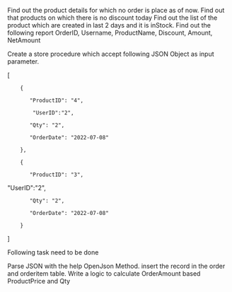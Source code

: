 Find out the product details for which no order is place as of now.
Find out that products on which there is no discount today
Find out the list of the product which are created in last 2 days and it is inStock.
Find out the following report
OrderID, Username, ProductName, Discount, Amount, NetAmount


Create a store procedure which accept following JSON Object as input parameter.

[

        {

           "ProductID": "4",

            "UserID":"2",

           "Qty": "2",

           "OrderDate": "2022-07-08"

        },

        {

           "ProductID": "3",

"UserID":"2",

           "Qty": "2",

           "OrderDate": "2022-07-08"

        } 

]

Following task need to be done 

Parse JSON with the help OpenJson Method.
insert the record in the order and orderitem table. Write a logic to calculate OrderAmount based ProductPrice and Qty
